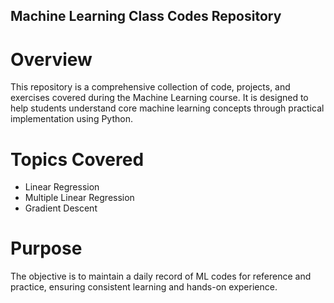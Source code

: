 ## Machine Learning Class Codes Repository

# Overview
This repository is a comprehensive collection of code, projects, and exercises covered during the Machine Learning course. It is designed to help students understand core machine learning concepts through practical implementation using Python.

# Topics Covered
- Linear Regression
- Multiple Linear Regression
- Gradient Descent

# Purpose
The objective is to maintain a daily record of ML codes for reference and practice, ensuring consistent learning and hands-on experience.
